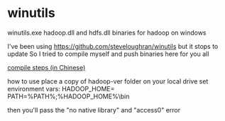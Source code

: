 # winutils
winutils.exe hadoop.dll and hdfs.dll binaries for hadoop on windows

I've been using https://github.com/steveloughran/winutils but it stops to update
So I tried to compile myself and push binaries here for you all

[compile steps (in Chinese)](https://www.jianshu.com/p/1b4cbabfd899)

how to use
place a copy of hadoop-ver folder on your local drive
set environment vars:
HADOOP_HOME=<your local hadoop-ver folder>
PATH=%PATH%;%HADOOP_HOME%\bin

then you'll pass the "no native library" and "access0" error
